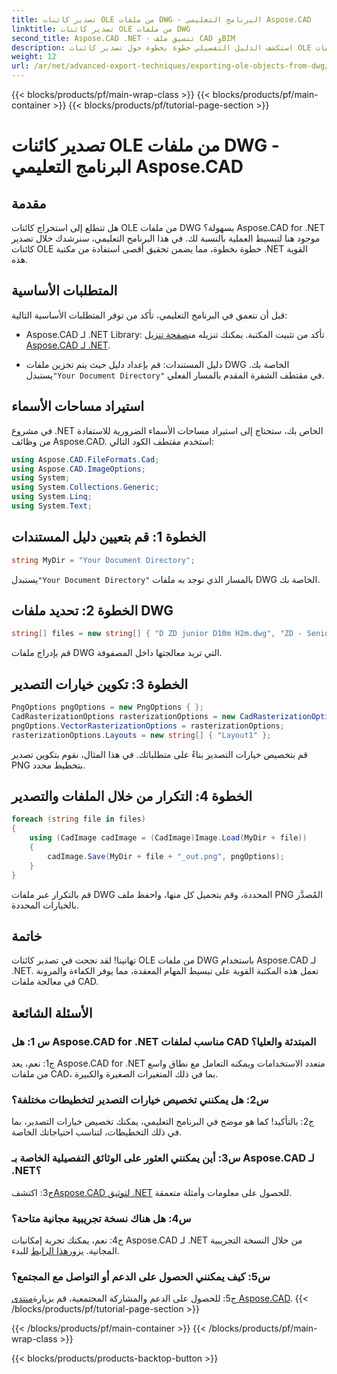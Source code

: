 ```yaml
---
title: تصدير كائنات OLE من ملفات DWG - البرنامج التعليمي Aspose.CAD
linktitle: تصدير كائنات OLE من ملفات DWG
second_title: Aspose.CAD .NET - تنسيق ملف CAD وBIM
description: استكشف الدليل التفصيلي خطوة بخطوة حول تصدير كائنات OLE من ملفات DWG باستخدام Aspose.CAD لـ .NET. عزز مهاراتك في التعامل مع ملفات CAD دون عناء.
weight: 12
url: /ar/net/advanced-export-techniques/exporting-ole-objects-from-dwg/
---
```


{{< blocks/products/pf/main-wrap-class >}}
{{< blocks/products/pf/main-container >}}
{{< blocks/products/pf/tutorial-page-section >}}

# تصدير كائنات OLE من ملفات DWG - البرنامج التعليمي Aspose.CAD

## مقدمة

هل تتطلع إلى استخراج كائنات OLE من ملفات DWG بسهولة؟ Aspose.CAD for .NET موجود هنا لتبسيط العملية بالنسبة لك. في هذا البرنامج التعليمي، سنرشدك خلال تصدير كائنات OLE خطوة بخطوة، مما يضمن تحقيق أقصى استفادة من مكتبة .NET القوية هذه. 

## المتطلبات الأساسية

قبل أن نتعمق في البرنامج التعليمي، تأكد من توفر المتطلبات الأساسية التالية:

-  Aspose.CAD لـ .NET Library: تأكد من تثبيت المكتبة. يمكنك تنزيله من[صفحة تنزيل Aspose.CAD لـ .NET](https://releases.aspose.com/cad/net/).

-  دليل المستندات: قم بإعداد دليل حيث يتم تخزين ملفات DWG الخاصة بك. يستبدل`"Your Document Directory"` في مقتطف الشفرة المقدم بالمسار الفعلي.

## استيراد مساحات الأسماء

في مشروع .NET الخاص بك، ستحتاج إلى استيراد مساحات الأسماء الضرورية للاستفادة من وظائف Aspose.CAD. استخدم مقتطف الكود التالي:

```csharp
using Aspose.CAD.FileFormats.Cad;
using Aspose.CAD.ImageOptions;
using System;
using System.Collections.Generic;
using System.Linq;
using System.Text;
```

## الخطوة 1: قم بتعيين دليل المستندات

```csharp
string MyDir = "Your Document Directory";
```

 يستبدل`"Your Document Directory"` بالمسار الذي توجد به ملفات DWG الخاصة بك.

## الخطوة 2: تحديد ملفات DWG

```csharp
string[] files = new string[] { "D ZD junior D10m H2m.dwg", "ZD - Senior D6m H2m45.dwg" };
```

قم بإدراج ملفات DWG التي تريد معالجتها داخل المصفوفة.

## الخطوة 3: تكوين خيارات التصدير

```csharp
PngOptions pngOptions = new PngOptions { };
CadRasterizationOptions rasterizationOptions = new CadRasterizationOptions();
pngOptions.VectorRasterizationOptions = rasterizationOptions;
rasterizationOptions.Layouts = new string[] { "Layout1" };
```

قم بتخصيص خيارات التصدير بناءً على متطلباتك. في هذا المثال، نقوم بتكوين تصدير PNG بتخطيط محدد.

## الخطوة 4: التكرار من خلال الملفات والتصدير

```csharp
foreach (string file in files)
{
    using (CadImage cadImage = (CadImage)Image.Load(MyDir + file))
    {
        cadImage.Save(MyDir + file + "_out.png", pngOptions);
    }
}
```

قم بالتكرار عبر ملفات DWG المحددة، وقم بتحميل كل منها، واحفظ ملف PNG المُصدَّر بالخيارات المحددة.

## خاتمة

تهانينا! لقد نجحت في تصدير كائنات OLE من ملفات DWG باستخدام Aspose.CAD لـ .NET. تعمل هذه المكتبة القوية على تبسيط المهام المعقدة، مما يوفر الكفاءة والمرونة في معالجة ملفات CAD.

## الأسئلة الشائعة

### س 1: هل Aspose.CAD for .NET مناسب لملفات CAD المبتدئة والعليا؟

ج1: نعم، يعد Aspose.CAD for .NET متعدد الاستخدامات ويمكنه التعامل مع نطاق واسع من ملفات CAD، بما في ذلك المتغيرات الصغيرة والكبيرة.

### س2: هل يمكنني تخصيص خيارات التصدير لتخطيطات مختلفة؟

ج2: بالتأكيد! كما هو موضح في البرنامج التعليمي، يمكنك تخصيص خيارات التصدير، بما في ذلك التخطيطات، لتناسب احتياجاتك الخاصة.

### س3: أين يمكنني العثور على الوثائق التفصيلية الخاصة بـ Aspose.CAD لـ .NET؟

 ج3: اكتشف[Aspose.CAD لتوثيق .NET](https://reference.aspose.com/cad/net/) للحصول على معلومات وأمثلة متعمقة.

### س4: هل هناك نسخة تجريبية مجانية متاحة؟

 ج4: نعم، يمكنك تجربة إمكانيات Aspose.CAD لـ .NET من خلال النسخة التجريبية المجانية. يزور[هذا الرابط](https://releases.aspose.com/) للبدء.

### س5: كيف يمكنني الحصول على الدعم أو التواصل مع المجتمع؟

 ج5: للحصول على الدعم والمشاركة المجتمعية، قم بزيارة[منتدى Aspose.CAD](https://forum.aspose.com/c/cad/19).
{{< /blocks/products/pf/tutorial-page-section >}}

{{< /blocks/products/pf/main-container >}}
{{< /blocks/products/pf/main-wrap-class >}}

{{< blocks/products/products-backtop-button >}}
